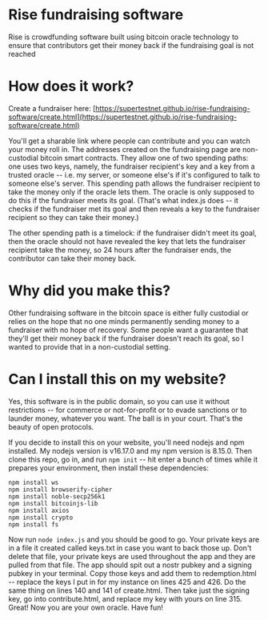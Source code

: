 # Rise fundraising software
Rise is crowdfunding software built using bitcoin oracle technology to ensure that contributors get their money back if the fundraising goal is not reached

# How does it work?

Create a fundraiser here: [https://supertestnet.github.io/rise-fundraising-software/create.html](https://supertestnet.github.io/rise-fundraising-software/create.html)

You'll get a sharable link where people can contribute and you can watch your money roll in. The addresses created on the fundraising page are non-custodial bitcoin smart contracts. They allow one of two spending paths: one uses two keys, namely, the fundraiser recipient's key and a key from a trusted oracle -- i.e. my server, or someone else's if it's configured to talk to someone else's server. This spending path allows the fundraiser recipient to take the money only if the oracle lets them. The oracle is only supposed to do this if the fundraiser meets its goal. (That's what index.js does -- it checks if the fundraiser met its goal and then reveals a key to the fundraiser recipient so they can take their money.)

The other spending path is a timelock: if the fundraiser didn't meet its goal, then the oracle should not have revealed the key that lets the fundraiser recipient take the money, so 24 hours after the fundraiser ends, the contributor can take their money back.

# Why did you make this?

Other fundraising software in the bitcoin space is either fully custodial or relies on the hope that no one minds permanently sending money to a fundraiser with no hope of recovery. Some people want a guarantee that they'll get their money back if the fundraiser doesn't reach its goal, so I wanted to provide that in a non-custodial setting.

# Can I install this on my website?

Yes, this software is in the public domain, so you can use it without restrictions -- for commerce or not-for-profit or to evade sanctions or to launder money, whatever you want. The ball is in your court. That's the beauty of open protocols.

If you decide to install this on your website, you'll need nodejs and npm installed. My nodejs version is v16.17.0 and my npm version is 8.15.0. Then clone this repo, go in, and run `npm init` -- hit enter a bunch of times while it prepares your environment, then install these dependencies:

```
npm install ws
npm install browserify-cipher
npm install noble-secp256k1
npm install bitcoinjs-lib
npm install axios
npm install crypto
npm install fs
```

Now run `node index.js` and you should be good to go. Your private keys are in a file it created called keys.txt in case you want to back those up. Don't delete that file, your private keys are used throughout the app and they are pulled from that file. The app should spit out a nostr pubkey and a signing pubkey in your terminal. Copy those keys and add them to redemption.html -- replace the keys I put in for my instance on lines 425 and 426. Do the same thing on lines 140 and 141 of create.html. Then take just the signing key, go into contribute.html, and replace my key with yours on line 315. Great! Now you are your own oracle. Have fun!

